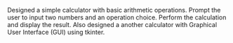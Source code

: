 Designed a simple calculator with basic arithmetic operations.
Prompt the user to input two numbers and an operation choice.
Perform the calculation and display the result.
Also designed a another calculator with Graphical User Interface (GUI) using tkinter.
